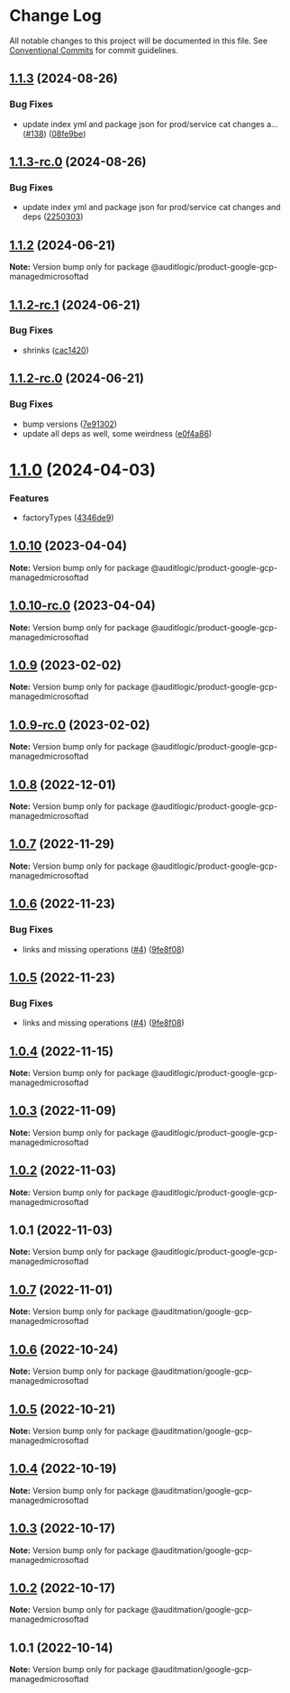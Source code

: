 # Change Log

All notable changes to this project will be documented in this file.
See [Conventional Commits](https://conventionalcommits.org) for commit guidelines.

## [1.1.3](https://github.com/auditlogic/product/compare/@auditlogic/product-google-gcp-managedmicrosoftad@1.1.2...@auditlogic/product-google-gcp-managedmicrosoftad@1.1.3) (2024-08-26)


### Bug Fixes

* update index yml and package json for prod/service cat changes a… ([#138](https://github.com/auditlogic/product/issues/138)) ([08fe9be](https://github.com/auditlogic/product/commit/08fe9beb1c8457462a19bc69caa02e6212d97e1a))





## [1.1.3-rc.0](https://github.com/auditlogic/product/compare/@auditlogic/product-google-gcp-managedmicrosoftad@1.1.2...@auditlogic/product-google-gcp-managedmicrosoftad@1.1.3-rc.0) (2024-08-26)


### Bug Fixes

* update index yml and package json for prod/service cat changes and deps ([2250303](https://github.com/auditlogic/product/commit/225030363a363608240135b7ebed386b28f01e4b))





## [1.1.2](https://github.com/auditlogic/product/compare/@auditlogic/product-google-gcp-managedmicrosoftad@1.1.2-rc.1...@auditlogic/product-google-gcp-managedmicrosoftad@1.1.2) (2024-06-21)

**Note:** Version bump only for package @auditlogic/product-google-gcp-managedmicrosoftad





## [1.1.2-rc.1](https://github.com/auditlogic/product/compare/@auditlogic/product-google-gcp-managedmicrosoftad@1.1.2-rc.0...@auditlogic/product-google-gcp-managedmicrosoftad@1.1.2-rc.1) (2024-06-21)


### Bug Fixes

* shrinks ([cac1420](https://github.com/auditlogic/product/commit/cac14200fefcd8183ab69fe89a47bd3f70f563e9))





## [1.1.2-rc.0](https://github.com/auditlogic/product/compare/@auditlogic/product-google-gcp-managedmicrosoftad@1.1.0...@auditlogic/product-google-gcp-managedmicrosoftad@1.1.2-rc.0) (2024-06-21)


### Bug Fixes

* bump versions ([7e91302](https://github.com/auditlogic/product/commit/7e913023b8b312150ed7762c32fbbe616be71de5))
* update all deps as well, some weirdness ([e0f4a86](https://github.com/auditlogic/product/commit/e0f4a864714e2d3de6bbf3da014d5312fe53be2f))





# [1.1.0](https://github.com/auditlogic/product/compare/@auditlogic/product-google-gcp-managedmicrosoftad@1.0.10...@auditlogic/product-google-gcp-managedmicrosoftad@1.1.0) (2024-04-03)


### Features

* factoryTypes ([4346de9](https://github.com/auditlogic/product/commit/4346de92693aee892fccf725338ffc7b80ab182b))





## [1.0.10](https://github.com/auditlogic/product/compare/@auditlogic/product-google-gcp-managedmicrosoftad@1.0.9...@auditlogic/product-google-gcp-managedmicrosoftad@1.0.10) (2023-04-04)

**Note:** Version bump only for package @auditlogic/product-google-gcp-managedmicrosoftad





## [1.0.10-rc.0](https://github.com/auditlogic/product/compare/@auditlogic/product-google-gcp-managedmicrosoftad@1.0.9...@auditlogic/product-google-gcp-managedmicrosoftad@1.0.10-rc.0) (2023-04-04)

**Note:** Version bump only for package @auditlogic/product-google-gcp-managedmicrosoftad





## [1.0.9](https://github.com/auditlogic/product/compare/@auditlogic/product-google-gcp-managedmicrosoftad@1.0.8...@auditlogic/product-google-gcp-managedmicrosoftad@1.0.9) (2023-02-02)

**Note:** Version bump only for package @auditlogic/product-google-gcp-managedmicrosoftad





## [1.0.9-rc.0](https://github.com/auditlogic/product/compare/@auditlogic/product-google-gcp-managedmicrosoftad@1.0.8...@auditlogic/product-google-gcp-managedmicrosoftad@1.0.9-rc.0) (2023-02-02)

**Note:** Version bump only for package @auditlogic/product-google-gcp-managedmicrosoftad





## [1.0.8](https://github.com/auditlogic/product/compare/@auditlogic/product-google-gcp-managedmicrosoftad@1.0.7...@auditlogic/product-google-gcp-managedmicrosoftad@1.0.8) (2022-12-01)

**Note:** Version bump only for package @auditlogic/product-google-gcp-managedmicrosoftad





## [1.0.7](https://github.com/auditlogic/product/compare/@auditlogic/product-google-gcp-managedmicrosoftad@1.0.6...@auditlogic/product-google-gcp-managedmicrosoftad@1.0.7) (2022-11-29)

**Note:** Version bump only for package @auditlogic/product-google-gcp-managedmicrosoftad





## [1.0.6](https://github.com/auditlogic/product/compare/@auditlogic/product-google-gcp-managedmicrosoftad@1.0.4...@auditlogic/product-google-gcp-managedmicrosoftad@1.0.6) (2022-11-23)


### Bug Fixes

* links and missing operations ([#4](https://github.com/auditlogic/product/issues/4)) ([9fe8f08](https://github.com/auditlogic/product/commit/9fe8f08fe7c57fdb79f991ac35bd6ac2e7dcad38))





## [1.0.5](https://github.com/auditlogic/product/compare/@auditlogic/product-google-gcp-managedmicrosoftad@1.0.4...@auditlogic/product-google-gcp-managedmicrosoftad@1.0.5) (2022-11-23)


### Bug Fixes

* links and missing operations ([#4](https://github.com/auditlogic/product/issues/4)) ([9fe8f08](https://github.com/auditlogic/product/commit/9fe8f08fe7c57fdb79f991ac35bd6ac2e7dcad38))





## [1.0.4](https://github.com/auditlogic/product/compare/@auditlogic/product-google-gcp-managedmicrosoftad@1.0.3...@auditlogic/product-google-gcp-managedmicrosoftad@1.0.4) (2022-11-15)

**Note:** Version bump only for package @auditlogic/product-google-gcp-managedmicrosoftad





## [1.0.3](https://github.com/auditlogic/product/compare/@auditlogic/product-google-gcp-managedmicrosoftad@1.0.2...@auditlogic/product-google-gcp-managedmicrosoftad@1.0.3) (2022-11-09)

**Note:** Version bump only for package @auditlogic/product-google-gcp-managedmicrosoftad





## [1.0.2](https://github.com/auditlogic/product/compare/@auditlogic/product-google-gcp-managedmicrosoftad@1.0.1...@auditlogic/product-google-gcp-managedmicrosoftad@1.0.2) (2022-11-03)

**Note:** Version bump only for package @auditlogic/product-google-gcp-managedmicrosoftad





## 1.0.1 (2022-11-03)

**Note:** Version bump only for package @auditlogic/product-google-gcp-managedmicrosoftad





## [1.0.7](https://github.com/auditmation/store-content/compare/@auditmation/google-gcp-managedmicrosoftad@1.0.6...@auditmation/google-gcp-managedmicrosoftad@1.0.7) (2022-11-01)

**Note:** Version bump only for package @auditmation/google-gcp-managedmicrosoftad





## [1.0.6](https://github.com/auditmation/store-content/compare/@auditmation/google-gcp-managedmicrosoftad@1.0.5...@auditmation/google-gcp-managedmicrosoftad@1.0.6) (2022-10-24)

**Note:** Version bump only for package @auditmation/google-gcp-managedmicrosoftad





## [1.0.5](https://github.com/auditmation/store-content/compare/@auditmation/google-gcp-managedmicrosoftad@1.0.4...@auditmation/google-gcp-managedmicrosoftad@1.0.5) (2022-10-21)

**Note:** Version bump only for package @auditmation/google-gcp-managedmicrosoftad





## [1.0.4](https://github.com/auditmation/store-content/compare/@auditmation/google-gcp-managedmicrosoftad@1.0.3...@auditmation/google-gcp-managedmicrosoftad@1.0.4) (2022-10-19)

**Note:** Version bump only for package @auditmation/google-gcp-managedmicrosoftad





## [1.0.3](https://github.com/auditmation/store-content/compare/@auditmation/google-gcp-managedmicrosoftad@1.0.2...@auditmation/google-gcp-managedmicrosoftad@1.0.3) (2022-10-17)

**Note:** Version bump only for package @auditmation/google-gcp-managedmicrosoftad





## [1.0.2](https://github.com/auditmation/store-content/compare/@auditmation/google-gcp-managedmicrosoftad@1.0.1...@auditmation/google-gcp-managedmicrosoftad@1.0.2) (2022-10-17)

**Note:** Version bump only for package @auditmation/google-gcp-managedmicrosoftad





## 1.0.1 (2022-10-14)

**Note:** Version bump only for package @auditmation/google-gcp-managedmicrosoftad
